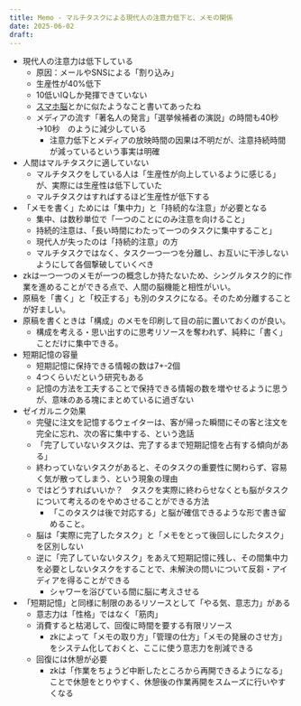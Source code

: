 ```yaml
---
title: Memo - マルチタスクによる現代人の注意力低下と、メモの関係
date: 2025-06-02
draft:
---
```


- 現代人の注意力は低下している
	- 原因：メールやSNSによる「割り込み」
	- 生産性が40%低下
	- 10低いIQしか発揮できていない
	- [スマホ脳](https://www.amazon.co.jp/%E3%82%B9%E3%83%9E%E3%83%9B%E8%84%B3-%E6%96%B0%E6%BD%AE%E6%96%B0%E6%9B%B8-%E3%82%A2%E3%83%B3%E3%83%87%E3%82%B7%E3%83%A5%E3%83%BB%E3%83%8F%E3%83%B3%E3%82%BB%E3%83%B3/dp/4106108828/ref=sr_1_1?adgrpid=132202145649&dib=eyJ2IjoiMSJ9.VuwdRgODeC-IjVEscywBUcTP-1gVXinotRBggGmo8-07FYUObxKcUT916IRq3vGPCGnZ7v7X_XrdvRaLlxEBoBUX290RSl2j8j0SfBaz4I9ZAcghgPklnmUbg8kBYZE1VlWLwT0BHwnw84Z4qDzcDBWhSmBMqrLRfXFiFYuzQTuBgdjfdsAdiTLc1BqPu2Qi2fC163wfnkT8gnqo8zweloIjuEvwWFP4RLdFFhkyQI0.Fd5-GdjPrYozSHKuZL0aHbpSRLBubsJExMsukPuHnu0&dib_tag=se&hvadid=698941816236&hvdev=c&hvqmt=e&hvtargid=kwd-334058381208&hydadcr=16035_13737834&jp-ad-ap=0&keywords=%E3%82%B9%E3%83%9E%E3%83%9B%E8%84%B3&mcid=b0feb8c0ba133d66b005d8245699ea97&qid=1748474820&s=books&sr=1-1)とかに似たようなこと書いてあったね
	- メディアの流す「著名人の発言」「選挙候補者の演説」の時間も40秒→10秒　のように減少している
		- 注意力低下とメディアの放映時間の因果は不明だが、注意持続時間が減っているという事実は明確
- 人間はマルチタスクに適していない
	- マルチタスクをしている人は「生産性が向上しているように感じる」が、実際には生産性は低下していた
	- マルチタスクはすればするほど生産性が低下する
- 「メモを書く」ためには「集中力」と「持続的な注意」が必要となる
	- 集中、は数秒単位で「一つのことにのみ注意を向けること」
	- 持続的注意は、「長い時間にわたって一つのタスクに集中すること」
	- 現代人が失ったのは「持続的注意」の方
	- マルチタスクではなく、タスク一つ一つを分離し、お互いに干渉しないようにして各個撃破していくべき
- zkは一つ一つのメモが一つの概念しか持たないため、シングルタスク的に作業を進めることができる点で、人間の脳機能と相性がいい。
- 原稿を「書く」と「校正する」も別のタスクになる。そのため分離することが好ましい。
- 原稿を書くときは「構成」のメモを印刷して目の前に置いておくのが良い。
	- 構成を考える・思い出すのに思考リソースを奪われず、純粋に「書く」ことだけに集中できる。
- 短期記憶の容量
	- 短期記憶に保持できる情報の数は7+-2個
	- 4つくらいだという研究もある
	- 記憶の方法を工夫することで保持できる情報の数を増やせるように思うが、意味のある塊にまとめているに過ぎない
- ゼイガルニク効果
	- 完璧に注文を記憶するウェイターは、客が帰った瞬間にその客と注文を完全に忘れ、次の客に集中する、という逸話
	- 「完了していないタスクは、完了するまで短期記憶を占有する傾向がある」
	- 終わっていないタスクがあると、そのタスクの重要性に関わらず、容易く気が散ってしまう、という現象の理由
	- ではどうすればいいか？　タスクを実際に終わらせなくとも脳がタスクについて考えるのをやめさせることができる方法
		- 「このタスクは後で対応する」と脳が確信できるような形で書き留めること。
	- 脳は「実際に完了したタスク」と「メモをとって後回しにしたタスク」を区別しない
	- 逆に「完了していないタスク」をあえて短期記憶に残し、その間集中力を必要としないタスクをすることで、未解決の問いについて反芻・アイディアを得ることができる
		- シャワーを浴びている間に脳に考えさせる
- 「短期記憶」と同様に制限のあるリソースとして「やる気、意志力」がある
	- 意志力は「性格」ではなく「筋肉」
	- 消費すると枯渇して、回復に時間を要する有限リソース
		- zkによって「メモの取り方」「管理の仕方」「メモの発展のさせ方」をシステム化しておくと、ここに使う意志力を削減できる
	- 回復には休憩が必要
		- zkは「作業をちょうど中断したところから再開できるようになる」ことで休憩をとりやすく、休憩後の作業再開をスムーズに行いやすくなる